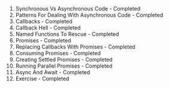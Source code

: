 01. Synchronous Vs Asynchronous Code - Completed
02. Patterns For Dealing With Asynchronous Code - Completed
03. Callbacks - Completed
04. Callback Hell - Completed
05. Named Functions To Rescue - Completed
06. Promises - Completed
07. Replacing Callbacks With Promises - Completed
08. Consuming Promises - Completed
09. Creating Settled Promises - Completed
10. Running Parallel Promises - Completed
11. Async And Await - Completed
12. Exercise - Completed
